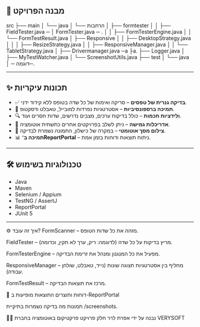 ## 📁 מבנה הפרויקט

src
├── main
│ └── java
│ └── הרחבות
│ ├── formtester
│ │ ├── FieldTester.java
─ │ FormTester.java ─ .
│ │ ├── FormTesterEngine.java
│ │ └── FormTestResult.java
│ ├── Responsive
│ │
├── DesktopStrategy.java │
│ │ ├── ResizeStrategy.java
│ │ ├── ResponsiveManager.java
│ │ └── TabletStrategy.java │ ├──
Drivermanager.java ─a ├a. ├── Logger.java │ ├── MyTestWatcher.java │ └── ScreenshotUtils.java ├── test │ └── java │ ─ דוגמה─.


---

## ✨ תכונות עיקריות

- ✅ **בדיקה גנרית של טפסים** – סריקה ואימות של כל שדה בטופס ללא קידוד ידני.
- 📱 **תמיכה ברספונסיביות** – אסטרטגיות נפרדות למובייל, טאבלט ודסקטופ.
- 🔍 **ולידציות חכמות** – כולל בדיקות ערכים, מצבים נדרשים, שדות חסרים ועוד.
- 🧩 **אדריכלות גמישה** – ניתן לשלב בפרויקטים אחרים כתשתית אוטומציה.
- 📸 **צילום מסך אוטומטי** – במקרה של כישלון, התמונה נשמרת לבדיקה.
- 📊 **תמיכה ב־ReportPortal** – ניתוח תוצאות ודוחות בזמן אמת.

---

## 🛠 טכנולוגיות בשימוש

- Java
- Maven
- Selenium / Appium
- TestNG / AssertJ
- ReportPortal
- JUnit 5

---

⚙️ איך זה עובד?
FormScanner – מזהה את כל שדות הטופס.

FieldTester – מריץ בדיקות על כל שדה (לדוגמה: ריק, ערך לא תקין, וכדומה).

FormTesterEngine – מפעיל את כל המנגנון ומנהל את זרימת הבדיקה.

ResponsiveManager – מחליף בין אסטרטגיות תצוגה שונות (נייד, טאבלט, שולחן עבודה).

FormTestResult – מרכז את תוצאות הבדיקה.

📂 דוחות ותוצרים
התוצאות מופיעות ב-ReportPortal 

תמונות מה בדיקה נשמרות בתיקיית /screenshots.


🧑‍💻 נבנה על ידי אפרת לרר
חלק פרויקט פרקטיקום באוטומציה בחברת VERYSOFT
